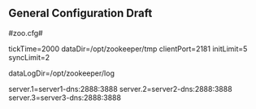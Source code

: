 ## General Configuration Draft ##

#zoo.cfg#

tickTime=2000
dataDir=/opt/zookeeper/tmp
clientPort=2181
initLimit=5
syncLimit=2

dataLogDir=/opt/zookeeper/log

server.1=server1-dns:2888:3888
server.2=server2-dns:2888:3888
server.3=server3-dns:2888:3888
